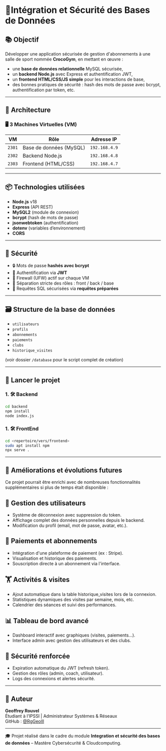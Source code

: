 # 🔐Intégration et Sécurité des Bases de Données

## 📚 Objectif

Développer une application sécurisée de gestion d'abonnements à une salle de sport nommée **CrocoGym**, en mettant en œuvre :
- une **base de données relationnelle** MySQL sécurisée,
- un **backend Node.js** avec Express et authentification JWT,
- un **frontend HTML/CSS/JS simple** pour les interactions de base,
- des bonnes pratiques de sécurité : hash des mots de passe avec bcrypt, authentification par token, etc.

---

## 🧱 Architecture

### 🖥️ 3 Machines Virtuelles (VM)

| VM     | Rôle                     | Adresse IP         |
|--------|--------------------------|--------------------|
| `2301` | Base de données (MySQL)  | `192.168.4.9`      |
| `2302` | Backend Node.js          | `192.168.4.8`      |
| `2303` | Frontend (HTML/CSS)      | `192.168.4.7`      |

---

## 📦 Technologies utilisées

- **Node.js** v18
- **Express** (API REST)
- **MySQL2** (module de connexion)
- **bcrypt** (hash de mots de passe)
- **jsonwebtoken** (authentification)
- **dotenv** (variables d’environnement)
- **CORS**

---

## 🔐 Sécurité

- 🔒 Mots de passe **hashés avec bcrypt**
- 🔐 Authentification via **JWT**
- 🔐 Firewall (UFW) actif sur chaque VM
- 🔐 Séparation stricte des rôles : front / back / base
- 🔐 Requêtes SQL sécurisées via **requêtes préparées**

---

## 🗃️ Structure de la base de données

- `utilisateurs`
- `profils`
- `abonnements`
- `paiements`
- `clubs`
- `historique_visites`

(voir dossier `/database` pour le script complet de création)

---

## 🚀 Lancer le projet

### 1. 🛠️ Backend

```bash
cd backend
npm install
node index.js
```

### 1. 🛠️ FrontEnd

```bash
cd <repertoire/vers/frontend>
sudo apt install npm
npx serve .
```
---

## 🔮 Améliorations et évolutions futures
Ce projet pourrait être enrichi avec de nombreuses fonctionnalités supplémentaires si plus de temps était disponible :

## 👤 Gestion des utilisateurs
- Système de déconnexion avec suppression du token.
- Affichage complet des données personnelles depuis le backend.
- Modification du profil (email, mot de passe, avatar, etc.).

## 🧾 Paiements et abonnements
- Intégration d'une plateforme de paiement (ex : Stripe).
- Visualisation et historique des paiements.
- Souscription directe à un abonnement via l'interface.

## 🏋️ Activités & visites
- Ajout automatique dans la table historique_visites lors de la connexion.
- Statistiques dynamiques des visites par semaine, mois, etc.
- Calendrier des séances et suivi des performances.

## 📊 Tableau de bord avancé
- Dashboard interactif avec graphiques (visites, paiements...).
- Interface admin avec gestion des utilisateurs et des clubs.

## 🔐 Sécurité renforcée
- Expiration automatique du JWT (refresh token).
- Gestion des rôles (admin, coach, utilisateur).
- Logs des connexions et alertes sécurité.

---

## 🤖 Auteur

**Geoffrey Rouvel**  
Étudiant à l’IPSSI | Administrateur Systèmes & Réseaux  
GitHub : [@RgGeolll](https://github.com/RgGeolll)

---

🎓 Projet réalisé dans le cadre du module **Integration et sécurité des bases de données** – Mastère Cybersécurité & Cloudcomputing.